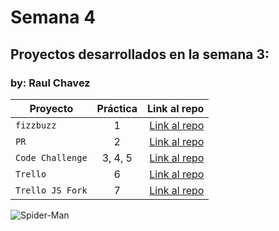 # Semana 4 

## Proyectos desarrollados en la semana 3:
### by: Raul Chavez

| Proyecto | Práctica | Link al repo |
| ------------- |:-------------:| -----:|
|`fizzbuzz`|1|[Link al repo](https://github.com/xXChAvE2Xx/fizzbuzz)|
|`PR`|2|[Link al repo]()|
|`Code Challenge`|3, 4, 5|[Link al repo]()|
|`Trello`|6|[Link al repo]()|
|`Trello JS Fork`|7|[Link al repo]()|

![Spider-Man](https://media.giphy.com/media/BWD3CtcudWL28/giphy.gif)
